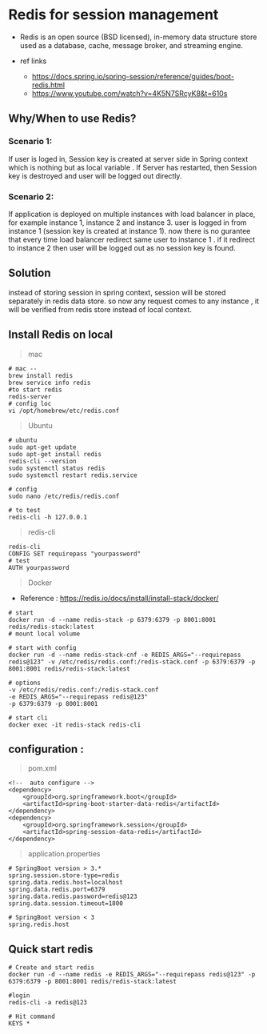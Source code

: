 # Redis for session management
- Redis is an open source (BSD licensed), in-memory data structure store used as a database, cache, message broker, and streaming engine.

- ref links
  - https://docs.spring.io/spring-session/reference/guides/boot-redis.html
  - https://www.youtube.com/watch?v=4K5N7SRcyK8&t=610s

## Why/When to use Redis?
### Scenario 1:
If user is loged in, Session key is created at server side in Spring context which is nothing but as local variable .
If Server has restarted, then Session key is destroyed and user will be logged out directly.
### Scenario 2:
If application is deployed on multiple instances with load balancer in place, for example instance 1, instance 2 and instance 3.
user is logged in from instance 1 (session key is created at instance 1). now there is no gurantee that every time load balancer redirect same user to instance 1 . if it redirect to instance 2 then user will be logged out as no session key is found.

## Solution 
instead of storing session in spring context, session will be stored separately in redis data store. so now any request comes to any instance , it will be verified from redis store instead of local context.

## Install Redis on local
> mac
```
# mac --
brew install redis
brew service info redis
#to start redis
redis-server
# config loc
vi /opt/homebrew/etc/redis.conf
```
> Ubuntu
```
# ubuntu
sudo apt-get update
sudo apt-get install redis
redis-cli --version
sudo systemctl status redis
sudo systemctl restart redis.service

# config
sudo nano /etc/redis/redis.conf

# to test
redis-cli -h 127.0.0.1
```
> redis-cli
```
redis-cli
CONFIG SET requirepass "yourpassword"
# test
AUTH yourpassword
```
> Docker
- Reference : https://redis.io/docs/install/install-stack/docker/
```
# start
docker run -d --name redis-stack -p 6379:6379 -p 8001:8001 redis/redis-stack:latest
# mount local volume

# start with config
docker run -d --name redis-stack-cnf -e REDIS_ARGS="--requirepass redis@123" -v /etc/redis/redis.conf:/redis-stack.conf -p 6379:6379 -p 8001:8001 redis/redis-stack:latest

# options
-v /etc/redis/redis.conf:/redis-stack.conf
-e REDIS_ARGS="--requirepass redis@123"
-p 6379:6379 -p 8001:8001

# start cli
docker exec -it redis-stack redis-cli
```


## configuration : 
> pom.xml
```
<!--  auto configure -->
<dependency>
	<groupId>org.springframework.boot</groupId>
	<artifactId>spring-boot-starter-data-redis</artifactId>
</dependency>
<dependency>
	<groupId>org.springframework.session</groupId>
	<artifactId>spring-session-data-redis</artifactId>   
</dependency>
```

> application.properties
```
# SpringBoot version > 3.*
spring.session.store-type=redis
spring.data.redis.host=localhost
spring.data.redis.port=6379
spring.data.redis.password=redis@123
spring.data.session.timeout=1800

# SpringBoot version < 3
spring.redis.host
```

## Quick start redis
```
# Create and start redis
docker run -d --name redis -e REDIS_ARGS="--requirepass redis@123" -p 6379:6379 -p 8001:8001 redis/redis-stack:latest

#login
redis-cli -a redis@123

# Hit command
KEYS *
```
